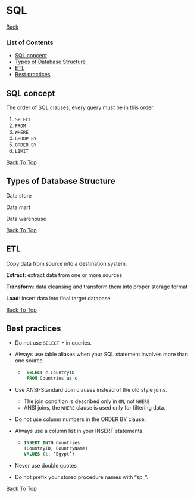 # SQL

[Back](../README.md)

### List of Contents

* [SQL concept](#sql-concept)
* [Types of Database Structure](#types-of-database-structure)
* [ETL](#etl)
* [Best practices](#best-practices)

## SQL concept

The order of SQL clauses, every query must be in this order

1. `SELECT`
2. `FROM`
3. `WHERE`
4. `GROUP BY`
5. `ORDER BY`
6. `LIMIT`

[Back To Top](#list-of-contents)

## Types of Database Structure

Data store

Data mart

Data warehouse

[Back To Top](#list-of-contents)

## ETL

Copy data from source into a destination system.

**Extract**: extract data from one or more sources

**Transform**: data cleansing and transform them into proper storage format

**Load**: insert data into final target database

[Back To Top](#list-of-contents)

## Best practices

- Do not use `SELECT *` in queries.

- Always use table aliases when your SQL statement involves more than one source.

  - ```sql
     SELECT c.CountryID
     FROM Countries as c
     ```

- Use ANSI-Standard Join clauses instead of the old style joins.

  - The join condition is described only in `ON`, not `WHERE`
  - ANSI joins, the `WHERE` clause is used only for filtering data.

- Do not use column numbers in the ORDER BY clause.

- Always use a column list in your INSERT statements.

  - ```sql
    INSERT INTO Countries
    (CountryID, CountryName)
    VALUES (1, ‘Egypt’)
    ```

- Never use double quotes

- Do not prefix your stored procedure names with “sp_”.

[Back To Top](#list-of-contents)